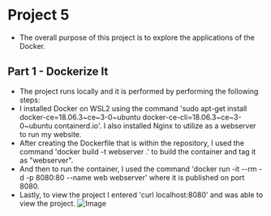 # Project 5
  - The overall purpose of this project is to explore the applications of the Docker.
## Part 1 - Dockerize It
  - The project runs locally and it is performed by performing the following steps:
  - I installed Docker on WSL2 using the command 'sudo apt-get install docker-ce=18.06.3~ce~3-0~ubuntu docker-ce-cli=18.06.3~ce~3-0~ubuntu containerd.io'. I also installed Nginx to utilize as a webserver to run my website.
  - After creating the Dockerfile that is within the repository, I used the command 'docker build -t webserver .' to build the container and tag it as "webserver".
  - And then to run the container, I used the command 'docker run -it --rm -d -p 8080:80 --name web webserver' where it is published on port 8080.
  - Lastly, to view the project I entered 'curl localhost:8080' and was able to view the project.
![Image](https://user-images.githubusercontent.com/76796854/164306858-73a47d3f-a27c-4bed-98e1-3c57da6abcc8.png)
